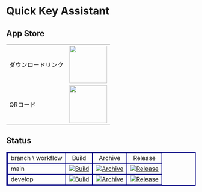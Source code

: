 # Quick Key Assistant

## App Store

<table> <tr> <td>ダウンロードリンク</td> <td style="text-align: center;"><a href="https://apps.apple.com/jp/app/blanche-de-noel/id6502287377"><img src="https://apple-resources.s3.amazonaws.com/media-badges/download-on-the-mac-app-store/black/en-us.svg" width="100"> </tr> <tr> <td>QRコード</td> <td style="text-align: center;"><a href="https://apps.apple.com/jp/app/blanche-de-noel/id6502287377"><img src="https://tools-qr-production.s3.amazonaws.com/output/apple-toolbox/967a3d239a06c3dde1ab706165befc37/928dfd97b55425d6ea10c0f358491f82.png" height="100"></a></td> </tr> </table>

## Status

<div style="margin:0px;padding:0px;"><table width="98%" style="border-collapse: collapse;border:2px double #000080;text-align:center;margin:auto;"><tbody><tr><td style="border:2px double #000080;">branch \ workflow</td><td style="border:2px double #000080;">Build</td><td style="border:2px double #000080;">Archive</td><td style="border:2px double #000080;">Release</td></tr><tr><td style="border:2px double #000080;text-align:left;">main</td><td style="border:2px double #000080;text-align:center;"><a href="https://github.com/shilokuma-inc/quick-key-assistant-macos/actions/workflows/build-main.yml"><img src="https://github.com/shilokuma-inc/quick-key-assistant-macos/actions/workflows/build-main.yml/badge.svg" alt="Build"></a></td><td style="border:2px double #000080;text-align:center;"><a href="https://github.com/shilokuma-inc/quick-key-assistant-macos/actions/workflows/archive-main.yml"><img src="https://github.com/shilokuma-inc/quick-key-assistant-macos/actions/workflows/archive-main.yml/badge.svg" alt="Archive"></a></td><td style="border:2px double #000080;text-align:center;"><a href="https://github.com/shilokuma-inc/quick-key-assistant-macos/actions/workflows/release-main.yml"><img src="https://github.com/shilokuma-inc/quick-key-assistant-macos/actions/workflows/release-main.yml/badge.svg" alt="Release"></a></td></tr><tr><td style="border:2px double #000080;text-align:left;">develop</td><td style="border:2px double #000080;text-align:center;"><a href="https://github.com/shilokuma-inc/quick-key-assistant-macos/actions/workflows/build-develop.yml"><img src="https://github.com/shilokuma-inc/quick-key-assistant-macos/actions/workflows/build-develop.yml/badge.svg" alt="Build"></a></td><td style="border:2px double #000080;text-align:center;"><a href="https://github.com/shilokuma-inc/quick-key-assistant-macos/actions/workflows/archive-develop.yml"><img src="https://github.com/shilokuma-inc/quick-key-assistant-macos/actions/workflows/archive-develop.yml/badge.svg" alt="Archive"></a></td><td style="border:2px double #000080;text-align:center;"><a href="https://github.com/shilokuma-inc/quick-key-assistant-macos/actions/workflows/release-develop.yml"><img src="https://github.com/shilokuma-inc/quick-key-assistant-macos/actions/workflows/release-develop.yml/badge.svg" alt="Release"></a></td></tr></tbody></table></div>